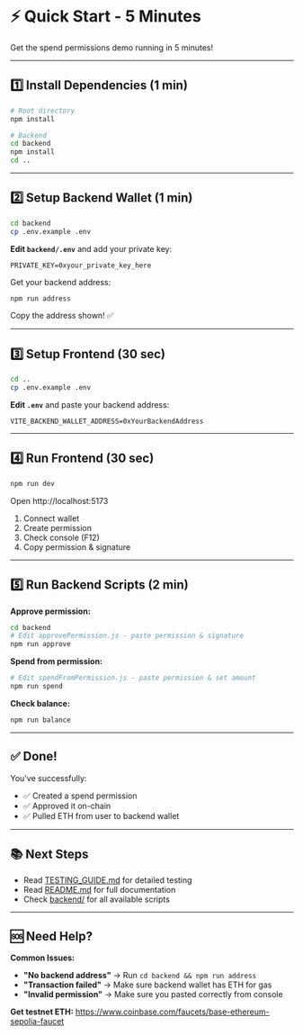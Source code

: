 # ⚡ Quick Start - 5 Minutes

Get the spend permissions demo running in 5 minutes!

---

## 1️⃣ Install Dependencies (1 min)

```bash
# Root directory
npm install

# Backend
cd backend
npm install
cd ..
```

---

## 2️⃣ Setup Backend Wallet (1 min)

```bash
cd backend
cp .env.example .env
```

**Edit `backend/.env`** and add your private key:
```env
PRIVATE_KEY=0xyour_private_key_here
```

Get your backend address:
```bash
npm run address
```

Copy the address shown! ✅

---

## 3️⃣ Setup Frontend (30 sec)

```bash
cd ..
cp .env.example .env
```

**Edit `.env`** and paste your backend address:
```env
VITE_BACKEND_WALLET_ADDRESS=0xYourBackendAddress
```

---

## 4️⃣ Run Frontend (30 sec)

```bash
npm run dev
```

Open http://localhost:5173

1. Connect wallet
2. Create permission
3. Check console (F12)
4. Copy permission & signature

---

## 5️⃣ Run Backend Scripts (2 min)

**Approve permission:**
```bash
cd backend
# Edit approvePermission.js - paste permission & signature
npm run approve
```

**Spend from permission:**
```bash
# Edit spendFromPermission.js - paste permission & set amount
npm run spend
```

**Check balance:**
```bash
npm run balance
```

---

## ✅ Done!

You've successfully:
- ✅ Created a spend permission
- ✅ Approved it on-chain
- ✅ Pulled ETH from user to backend wallet

---

## 📚 Next Steps

- Read [TESTING_GUIDE.md](./TESTING_GUIDE.md) for detailed testing
- Read [README.md](./README.md) for full documentation
- Check [backend/](./backend/) for all available scripts

---

## 🆘 Need Help?

**Common Issues:**

- **"No backend address"** → Run `cd backend && npm run address`
- **"Transaction failed"** → Make sure backend wallet has ETH for gas
- **"Invalid permission"** → Make sure you pasted correctly from console

**Get testnet ETH:**
https://www.coinbase.com/faucets/base-ethereum-sepolia-faucet

